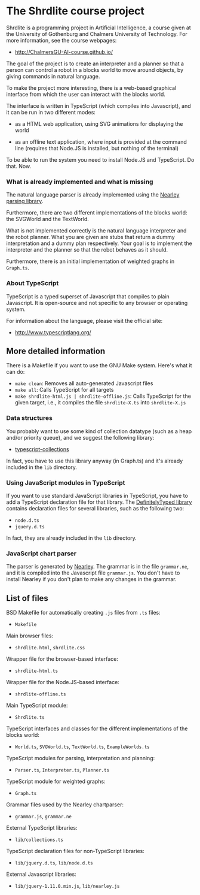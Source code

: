 The Shrdlite course project
============================

Shrdlite is a programming project in Artificial Intelligence, a course given 
at the University of Gothenburg and Chalmers University of Technology.
For more information, see the course webpages:

- <http://ChalmersGU-AI-course.github.io/>

The goal of the project is to create an interpreter and a planner so that
a person can control a robot in a blocks world to move around objects,
by giving commands in natural language.

To make the project more interesting, there is a web-based graphical 
interface from which the user can interact with the blocks world.

The interface is written in TypeScript (which compiles into Javascript),
and it can be run in two different modes:

- as a HTML web application, using SVG animations for displaying the world

- as an offline text application, where input is provided at the command line
  (requires that Node.JS is installed, but nothing of the terminal)

To be able to run the system you need to install Node.JS and TypeScript.
Do that. Now.

### What is already implemented and what is missing

The natural language parser is already implemented using the 
[Nearley parsing library](https://github.com/Hardmath123/nearley).

Furthermore, there are two different implementations of the blocks world:
the SVGWorld and the TextWorld.

What is not implemented correctly is the natural language interpreter
and the robot planner. What you are given are stubs that return
a dummy interpretation and a dummy plan respectively. Your goal is to implement
the interpreter and the planner so that the robot behaves as it should.

Furthermore, there is an initial implementation of weighted graphs in `Graph.ts`.

### About TypeScript

TypeScript is a typed superset of Javascript that compiles to plain Javascript.
It is open-source and not specific to any browser or operating system.

For information about the language, please visit the official site:

- <http://www.typescriptlang.org/>

More detailed information
--------------------------

There is a Makefile if you want to use the GNU Make system. Here's what it can do:

- `make clean`: Removes all auto-generated Javascript files
- `make all`: Calls TypeScript for all targets
- `make shrdlite-html.js | shrdlite-offline.js`:
  Calls TypeScript for the given target,
  i.e., it compiles the file `shrdlite-X.ts` into `shrdlite-X.js`

### Data structures

You probably want to use some kind of collection datatype (such as a heap
and/or priority queue), and we suggest the following library:

- [typescript-collections](https://github.com/basarat/typescript-collections)

In fact, you have to use this library anyway (in Graph.ts) and it's
already included in the `lib` directory.

### Using JavaScript modules in TypeScript

If you want to use standard JavaScript libraries in TypeScript, you have to
add a TypeScript declaration file for that library. 
The [DefinitelyTyped library](https://github.com/borisyankov/DefinitelyTyped)
contains declaration files for several libraries, such as the following two:

- `node.d.ts`
- `jquery.d.ts`

In fact, they are already included in the `lib` directory.

### JavaScript chart parser

The parser is generated by [Nearley](http://github.com/Hardmath123/nearley).
The grammar is in the file `grammar.ne`, and it is compiled into the 
Javascript file `grammar.js`. You don't have to install Nearley if you 
don't plan to make any changes in the grammar.


List of files
--------------

BSD Makefile for automatically creating `.js` files from `.ts` files:
- `Makefile`

Main browser files:
- `shrdlite.html`, `shrdlite.css`

Wrapper file for the browser-based interface:
- `shrdlite-html.ts`

Wrapper file for the Node.JS-based interface:
- `shrdlite-offline.ts`

Main TypeScript module:
- `Shrdlite.ts`

TypeScript interfaces and classes for the different implementations of the blocks world:
- `World.ts`, `SVGWorld.ts`, `TextWorld.ts`, `ExampleWorlds.ts`

TypeScript modules for parsing, interpretation and planning:
- `Parser.ts`, `Interpreter.ts`, `Planner.ts`

TypeScript module for weighted graphs:
- `Graph.ts`

Grammar files used by the Nearley chartparser:
- `grammar.js`, `grammar.ne`

External TypeScript libraries:
- `lib/collections.ts`

TypeScript declaration files for non-TypeScript libraries:
- `lib/jquery.d.ts`, `lib/node.d.ts`

External Javascript libraries:
- `lib/jquery-1.11.0.min.js`, `lib/nearley.js`

